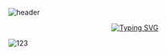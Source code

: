 ![header](https://capsule-render.vercel.app/api?type=waving&color=gradient&customColorList=10,11&height=300&section=header&text=yakcom&fontSize=80&fontAlignY=35&descAlignY=55&animation=fadeIn&desc=Ilya%20Miller&fontColor=c9d1d9)

<p align="center">
  <a href="https://git.io/typing-svg"><img src="https://readme-typing-svg.herokuapp.com?font=Fira+Code&duration=2000&pause=1000000&color=A67635&center=true&vCenter=true&width=435&lines=Welcome+to+my+GitHub+profile" alt="Typing SVG" /></a>
</p>

![123](https://github-profile-summary-cards.vercel.app/api/cards/profile-details?username=yakcom&theme=2077)
